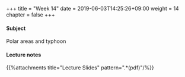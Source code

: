 +++
title = "Week 14"
date = 2019-06-03T14:25:26+09:00
weight = 14
chapter = false
+++

#### Subject

Polar areas and typhoon

#### Lecture notes

{{%attachments title="Lecture Slides" pattern=".*(pdf)"/%}}
